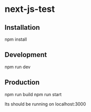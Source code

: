 # next-js-test

## Installation

npm install

## Development
npm run dev

## Production

npm run build
npm run start

Its should be running on localhost:3000
